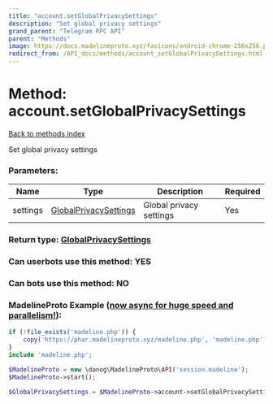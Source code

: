 ```yaml
---
title: "account.setGlobalPrivacySettings"
description: "Set global privacy settings"
grand_parent: "Telegram RPC API"
parent: "Methods"
image: https://docs.madelineproto.xyz/favicons/android-chrome-256x256.png
redirect_from: /API_docs/methods/account_setGlobalPrivacySettings.html
---
```

# Method: account.setGlobalPrivacySettings
[Back to methods index](index.html)



Set global privacy settings

### Parameters:

| Name     |    Type       | Description | Required |
|----------|---------------|-------------|----------|
|settings|[GlobalPrivacySettings](/API_docs/types/GlobalPrivacySettings.html) | Global privacy settings | Yes|


### Return type: [GlobalPrivacySettings](/API_docs/types/GlobalPrivacySettings.html)

### Can userbots use this method: **YES**

### Can bots use this method: **NO**


### MadelineProto Example ([now async for huge speed and parallelism!](https://docs.madelineproto.xyz/docs/ASYNC.html)):


```php
if (!file_exists('madeline.php')) {
    copy('https://phar.madelineproto.xyz/madeline.php', 'madeline.php');
}
include 'madeline.php';

$MadelineProto = new \danog\MadelineProto\API('session.madeline');
$MadelineProto->start();

$GlobalPrivacySettings = $MadelineProto->account->setGlobalPrivacySettings(settings: $GlobalPrivacySettings, );
```

